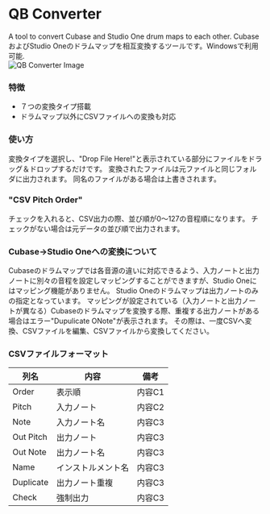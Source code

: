 # QB Converter
A tool to convert Cubase and Studio One drum maps to each other. 
CubaseおよびStudio Oneのドラムマップを相互変換するツールです。Windowsで利用可能.  
![QB Converter Image](https://github.com/user-attachments/assets/70f7498e-fbd2-4669-a9be-c2c4a7801250)
### 特徴
- ７つの変換タイプ搭載
- ドラムマップ以外にCSVファイルへの変換も対応
### 使い方
変換タイプを選択し、"Drop File Here!"と表示されている部分にファイルをドラッグ＆ドロップするだけです。
変換されたファイルは元ファイルと同じフォルダに出力されます。
同名のファイルがある場合は上書きされます。
### "CSV Pitch Order"
チェックを入れると、CSV出力の際、並び順が0～127の音程順になります。
チェックがない場合は元データの並び順で出力されます。
### Cubase->Studio Oneへの変換について
Cubaseのドラムマップでは各音源の違いに対応できるよう、入力ノートと出力ノートに別々の音程を設定しマッピングすることができますが、Studio Oneにはマッピング機能がありません。
Studio Oneのドラムマップは出力ノートのみの指定となっています。
マッピングが設定されている（入力ノートと出力ノートが異なる）Cubaseのドラムマップを変換する際、重複する出力ノートがある場合はエラー"Dupulicate ONote"が表示されます。
その際は、一度CSVへ変換、CSVファイルを編集、CSVファイルから変換してください。
### CSVファイルフォーマット
列名 | 内容 | 備考
--- | --- | ---
Order | 表示順 | 内容C1
Pitch | 入力ノート | 内容C2
Note | 入力ノート名 | 内容C3
Out Pitch | 出力ノート | 内容C3
Out Note | 出力ノート名 | 内容C3
Name | インストルメント名 | 内容C3
Duplicate | 出力ノート重複 | 内容C3
Check | 強制出力 | 内容C3


